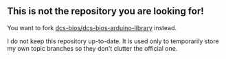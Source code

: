## This is not the repository you are looking for!

You want to fork [dcs-bios/dcs-bios-arduino-library](https://github.com/dcs-bios/dcs-bios-arduino-library) instead.

I do not keep this repository up-to-date. It is used only to temporarily store my own topic branches so they
don't clutter the official one.
